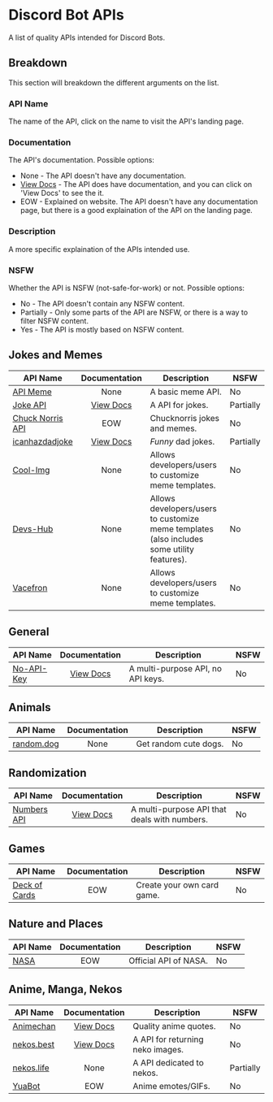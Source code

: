 # Discord Bot APIs
A list of quality APIs intended for Discord Bots.

## Breakdown
This section will breakdown the different arguments on the list.

### API Name
The name of the API, click on the name to visit the API's landing page.

### Documentation
The API's documentation. Possible options:
- None - The API doesn't have any documentation.
- [View Docs]() - The API does have documentation, and you can click on 'View Docs' to see the it.
- EOW - Explained on website. The API doesn't have any documentation page, but there is a good explaination of the API on the landing page.

### Description
A more specific explaination of the APIs intended use.

### NSFW
Whether the API is NSFW (not-safe-for-work) or not. Possible options:
- No - The API doesn't contain any NSFW content.
- Partially - Only some parts of the API are NSFW, or there is a way to filter NSFW content.
- Yes - The API is mostly based on NSFW content.

## Jokes and Memes
| API Name        | Documentation | Description | NSFW
| -------------   |:-------------:| ------------- | ------------- | 
| [API Meme](http://apimeme.com/) | None |  A basic meme API. | No
| [Joke API](https://v2.jokeapi.dev/joke) | [View Docs](https://v2.jokeapi.dev/) | A API for jokes. | Partially
| [Chuck Norris API](https://api.chucknorris.io/) | EOW | Chucknorris jokes and memes. | No
| [icanhazdadjoke](https://icanhazdadjoke.com/) | [View Docs](https://icanhazdadjoke.com/api) | *Funny* dad jokes. | Partially
| [Cool-Img](https://api.cool-img-api.ml/) | None | Allows developers/users to customize meme templates. | No
| [Devs-Hub](https://api.devs-hub.xyz/) | None | Allows developers/users to customize meme templates (also includes some utility features). | No
| [Vacefron](https://vacefron.nl/api/) | None | Allows developers/users to customize meme templates. | No

## General 
| API Name        | Documentation | Description | NSFW
| -------------   |:-------------:| ------------- | ------------- | 
| [No-API-Key](https://no-api-key.com/) | [View Docs](https://docs.no-api-key.com/) | A multi-purpose API, no API keys. | No

## Animals
| API Name        | Documentation | Description | NSFW
| -------------   |:-------------:| ------------- | ------------- |
| [random.dog](https://random.dog/woof.json) | None | Get random cute dogs. | No

## Randomization
| API Name        | Documentation | Description | NSFW
| -------------   |:-------------:| ------------- | ------------- |
| [Numbers API](http://numbersapi.com) | [View Docs](http://numbersapi.com) | A multi-purpose API that deals with numbers. | No

## Games
| API Name        | Documentation | Description | NSFW
| -------------   |:-------------:| ------------- | ------------- |
| [Deck of Cards](https://deckofcardsapi.com/) | EOW | Create your own card game. | No

## Nature and Places
| API Name        | Documentation | Description | NSFW
| -------------   |:-------------:| ------------- | ------------- |
| [NASA](https://api.nasa.gov/) | EOW | Official API of NASA. | No

## Anime, Manga, Nekos
| API Name        | Documentation | Description | NSFW
| -------------   |:-------------:| ------------- | ------------- |
[Animechan](https://animechan.vercel.app/)  | [View Docs](https://animechan.vercel.app/guide) | Quality anime quotes. | No
[nekos.best](https://nekos.best) | [View Docs](https://docs.nekos.best/) | A API for returning neko images. | No
[nekos.life](https://nekos.life/) | None | A API dedicated to nekos. | Partially
[YuaBot](https://yuabot.com/api/) | EOW | Anime emotes/GIFs. | No
